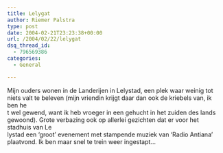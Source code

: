 ```yaml
---
title: Lelygat
author: Riemer Palstra
type: post
date: 2004-02-21T23:23:38+00:00
url: /2004/02/22/lelygat
dsq_thread_id:
  - 796569386
categories:
  - General

---
```

Mijn ouders wonen in de Landerijen in Lelystad, een plek waar weinig tot niets valt te beleven (mijn vriendin krijgt daar dan ook de kriebels van, ik ben he  
t wel gewend, want ik heb vroeger in een gehucht in het zuiden des lands gewoond). Grote verbazing ook op allerlei gezichten dat er voor het stadhuis van Le  
lystad een &#8216;groot&#8217; evenement met stampende muziek van &#8216;Radio Antiana&#8217; plaatvond. Ik ben maar snel te trein weer ingestapt&#8230;